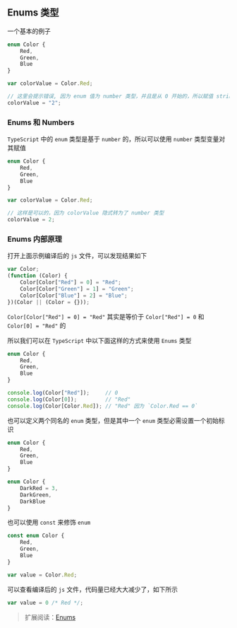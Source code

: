 ## Enums 类型

一个基本的例子

```js
enum Color {
    Red,
    Green,
    Blue
}

var colorValue = Color.Red;

// 这里会提示错误, 因为 enum 值为 number 类型，并且是从 0 开始的，所以赋值 string 会得到一个错误
colorValue = "2";
```

### Enums 和 Numbers

`TypeScript` 中的 `enum` 类型是基于 `number` 的，所以可以使用 `number` 类型变量对其赋值

```js
enum Color {
    Red,
    Green,
    Blue
}

var colorValue = Color.Red;

// 这样是可以的，因为 colorValue 隐式转为了 number 类型
colorValue = 2;
```


### Enums 内部原理

打开上面示例编译后的 `js` 文件，可以发现结果如下

```js
var Color;
(function (Color) {
    Color[Color["Red"] = 0] = "Red";
    Color[Color["Green"] = 1] = "Green";
    Color[Color["Blue"] = 2] = "Blue";
})(Color || (Color = {}));
```

`Color[Color["Red"] = 0] = "Red"` 其实是等价于 `Color["Red"] = 0` 和 `Color[0] = "Red"` 的

所以我们可以在 `TypeScript` 中以下面这样的方式来使用 `Enums` 类型

```js
enum Color {
    Red,
    Green,
    Blue
}

console.log(Color["Red"]);     // 0
console.log(Color[0]);         // "Red"
console.log(Color[Color.Red]); // "Red" 因为 `Color.Red == 0`
```

也可以定义两个同名的 `enum` 类型，但是其中一个 `enum` 类型必需设置一个初始标识

```js
enum Color {
    Red,
    Green,
    Blue
}

enum Color {
    DarkRed = 3,
    DarkGreen,
    DarkBlue
}
```

也可以使用 `const` 来修饰 `enum`

```js
const enum Color {
    Red,
    Green,
    Blue
}

var value = Color.Red;
```

可以查看编译后的 `js` 文件，代码量已经大大减少了，如下所示

```js
var value = 0 /* Red */;
```

> 扩展阅读：[Enums](https://basarat.gitbooks.io/typescript/content/docs/enums.html)
